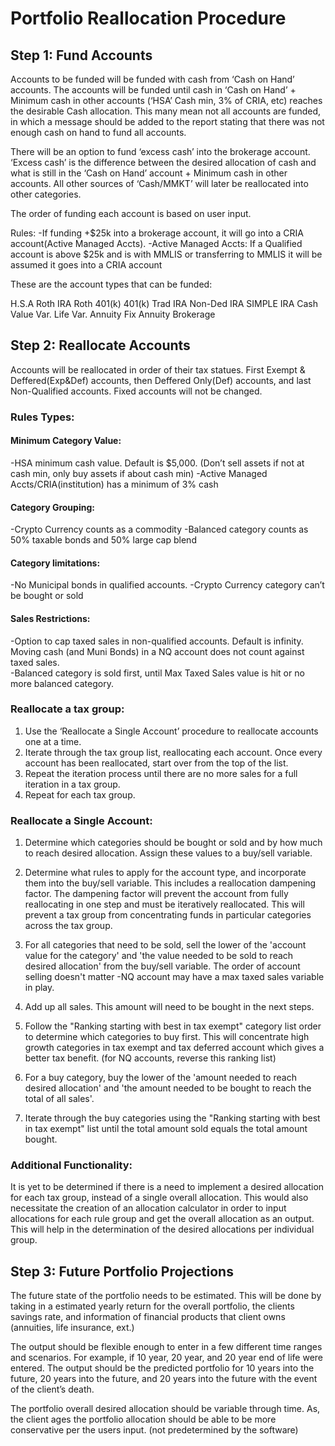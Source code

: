 # Portfolio Reallocation Procedure



## Step 1: Fund Accounts
	
   Accounts to be funded will be funded with cash from ‘Cash on Hand’ accounts. The accounts will be funded until cash in ‘Cash on Hand’ + Minimum cash in other accounts (‘HSA’ Cash min, 3% of CRIA, etc)  reaches the desirable Cash allocation. This many mean not all accounts are funded, in which a message should be added to the report stating that there was not enough cash on hand to fund all accounts. 
	
   There will be an option to fund ‘excess cash’ into the brokerage account. ‘Excess cash’ is the difference between the desired allocation of cash and what is still in the ‘Cash on Hand’ account + Minimum cash in other accounts. All other sources of ‘Cash/MMKT’ will later be reallocated into other categories. 

The order of funding each account is based on user input. 

Rules: 
-If funding +$25k into a brokerage account, it will go into a CRIA account(Active Managed Accts).
-Active Managed Accts: If a Qualified account is above $25k and is with MMLIS or transferring to MMLIS it will be assumed it goes into a CRIA account


These are the account types that can be funded: 

H.S.A
Roth IRA
Roth 401(k)
401(k)
Trad IRA
Non-Ded IRA
SIMPLE IRA
Cash Value
Var. Life
Var. Annuity
Fix Annuity
Brokerage





## Step 2: Reallocate Accounts

   Accounts will be reallocated in order of their tax statues. First Exempt & Deffered(Exp&Def) accounts, then Deffered Only(Def) accounts, and last Non-Qualified accounts. Fixed accounts will not be changed. 

### Rules Types: 
#### Minimum Category Value:
-HSA minimum cash value. Default is $5,000. (Don’t sell assets if not at cash min, only buy assets if about cash min)
-Active Managed Accts/CRIA(institution) has a minimum of 3% cash

#### Category Grouping:
-Crypto Currency counts as a commodity
-Balanced category counts as 50% taxable bonds and 50% large cap blend

#### Category limitations: 
-No Municipal bonds in qualified accounts.
-Crypto Currency category can’t be bought or sold

#### Sales Restrictions:
-Option to cap taxed sales in non-qualified accounts. Default is infinity. Moving cash (and Muni Bonds) in a NQ account does not count against taxed sales.  
-Balanced category is sold first, until Max Taxed Sales value is hit or no more balanced category.




### Reallocate a tax group:
1) Use the ‘Reallocate a Single Account’ procedure to reallocate accounts one at a time.
2) Iterate through the tax group list, reallocating each account. Once every account has been reallocated, start over from the top of the list. 
3) Repeat the iteration process until there are no more sales for a full iteration in a tax group. 
4) Repeat for each tax group. 


### Reallocate a Single Account:
1) Determine which categories should be bought or sold and by how much to reach desired allocation. Assign these values to a buy/sell variable.

2) Determine what rules to apply for the account type, and incorporate them into the buy/sell variable. This includes a reallocation dampening factor. The dampening factor will prevent the account from fully reallocating in one step and must be iteratively reallocated. This will prevent a tax group from concentrating funds in particular categories across the tax group.

3) For all categories that need to be sold, sell the lower of the 'account value for the category' and 'the value needed to be sold to reach desired allocation' from the buy/sell variable. The order of account selling doesn't matter -NQ account may have a max taxed sales variable in play.

4) Add up all sales. This amount will need to be bought in the next steps.	

5) Follow the "Ranking starting with best in tax exempt" category list order to determine which categories to buy first. This will concentrate high growth categories in tax exempt and tax deferred account which gives a better tax benefit. (for NQ accounts, reverse this ranking list) 

6) For a buy category, buy the lower of the 'amount needed to reach desired allocation' and 'the amount needed to be bought to reach the total of all sales'.

7) Iterate through the buy categories using the "Ranking starting with best in tax exempt" list until the total amount sold equals the total amount bought.



	
### Additional Functionality:
   It is yet to be determined if there is a need to implement a desired allocation for each tax group, instead of a single overall allocation. This would also necessitate the creation of an allocation calculator in order to input allocations for each rule group and get the overall allocation as an output. This will help in the determination of the desired allocations per individual group. 











## Step 3: Future Portfolio Projections

   The future state of the portfolio needs to be estimated. This will be done by taking in a estimated yearly return for the overall portfolio, the clients savings rate, and information of financial products that client owns (annuities, life insurance, ext.) 

   The output should be flexible enough to enter in a few different time ranges and scenarios. For example, if 10 year, 20 year, and 20 year end of life were entered. The output should be the predicted portfolio for 10 years into the future, 20 years into the future, and 20 years into the future with the event of the client’s death. 

   The portfolio overall desired allocation should be variable through time. As, the client ages the portfolio allocation should be able to be more conservative per the users input. (not predetermined by the software)
